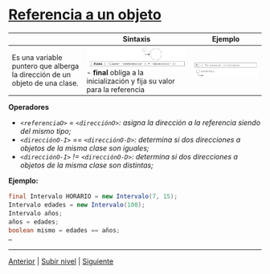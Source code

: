 # [Referencia a un objeto](/java/c4how/u4objectBasedProgramming/u2publicViewOfObjects/u2objectReference/README.md)


|  | **Sintaxis** |Ejemplo| 
| --- | --- | --- | 
| Es una variable puntero que alberga la dirección de un objeto de una clase.|![referencia](/images/Referencia%20(2).jpg) <br> - **final** obliga a la inicialización y fija su valor para la referencia|![ejemploreferencia](/images/EjemploReferencia%20(2).jpg)

**Operadores** 

* *`<referenciaO>` = `<direcciónO>`: asigna la dirección a la referencia siendo del mismo tipo;*
* *`<direcciónO-I>` == `<direcciónO-D>`: determina si dos direcciones a objetos de la misma clase son iguales;*
* *`<direcciónO-I>` != `<direcciónO-D>`: determina si dos direcciones a objetos de la misma clase son distintas;*

**Ejemplo:** 

```java
final Intervalo HORARIO = new Intervalo(7, 15);
Intervalo edades = new Intervalo(100);
Intervalo años;
años = edades;
boolean mismo = edades == años;
…
```
---

[Anterior](../u1objectCreation/README.md) | [Subir nivel](../README.md) | [Siguiente](../u3messagePassing/README.md)
